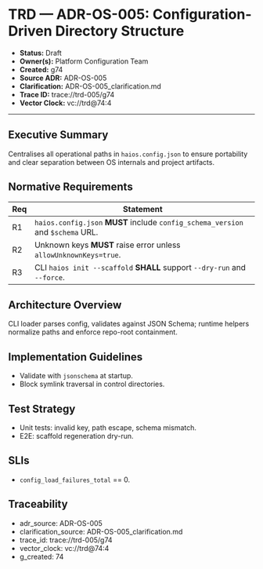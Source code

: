 # TRD — ADR-OS-005: Configuration-Driven Directory Structure

* **Status:** Draft
* **Owner(s):** Platform Configuration Team
* **Created:** g74
* **Source ADR:** ADR-OS-005
* **Clarification:** ADR-OS-005_clarification.md
* **Trace ID:** trace://trd-005/g74
* **Vector Clock:** vc://trd@74:4

---

## Executive Summary
Centralises all operational paths in `haios.config.json` to ensure portability and clear separation between OS internals and project artifacts.

## Normative Requirements
| Req | Statement |
|-----|-----------|
| R1 | `haios.config.json` **MUST** include `config_schema_version` and `$schema` URL. |
| R2 | Unknown keys **MUST** raise error unless `allowUnknownKeys=true`. |
| R3 | CLI `haios init --scaffold` **SHALL** support `--dry-run` and `--force`. |

## Architecture Overview
CLI loader parses config, validates against JSON Schema; runtime helpers normalize paths and enforce repo-root containment.

## Implementation Guidelines
- Validate with `jsonschema` at startup.
- Block symlink traversal in control directories.

## Test Strategy
- Unit tests: invalid key, path escape, schema mismatch.
- E2E: scaffold regeneration dry-run.

## SLIs
- `config_load_failures_total` == 0.

## Traceability
- adr_source: ADR-OS-005
- clarification_source: ADR-OS-005_clarification.md
- trace_id: trace://trd-005/g74
- vector_clock: vc://trd@74:4
- g_created: 74 